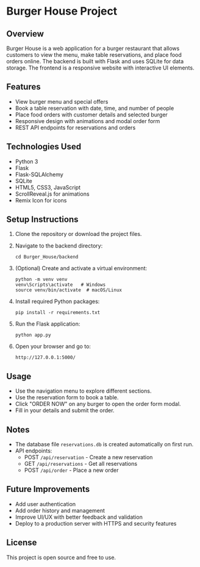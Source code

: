 # Burger House Project

## Overview
Burger House is a web application for a burger restaurant that allows customers to view the menu, make table reservations, and place food orders online. The backend is built with Flask and uses SQLite for data storage. The frontend is a responsive website with interactive UI elements.

## Features
- View burger menu and special offers
- Book a table reservation with date, time, and number of people
- Place food orders with customer details and selected burger
- Responsive design with animations and modal order form
- REST API endpoints for reservations and orders

## Technologies Used
- Python 3
- Flask
- Flask-SQLAlchemy
- SQLite
- HTML5, CSS3, JavaScript
- ScrollReveal.js for animations
- Remix Icon for icons

## Setup Instructions

1. Clone the repository or download the project files.

2. Navigate to the backend directory:
   ```
   cd Burger_House/backend
   ```

3. (Optional) Create and activate a virtual environment:
   ```
   python -m venv venv
   venv\Scripts\activate   # Windows
   source venv/bin/activate  # macOS/Linux
   ```

4. Install required Python packages:
   ```
   pip install -r requirements.txt
   ```

5. Run the Flask application:
   ```
   python app.py
   ```

6. Open your browser and go to:
   ```
   http://127.0.0.1:5000/
   ```

## Usage
- Use the navigation menu to explore different sections.
- Use the reservation form to book a table.
- Click "ORDER NOW" on any burger to open the order form modal.
- Fill in your details and submit the order.

## Notes
- The database file `reservations.db` is created automatically on first run.
- API endpoints:
  - POST `/api/reservation` - Create a new reservation
  - GET `/api/reservations` - Get all reservations
  - POST `/api/order` - Place a new order

## Future Improvements
- Add user authentication
- Add order history and management
- Improve UI/UX with better feedback and validation
- Deploy to a production server with HTTPS and security features

## License
This project is open source and free to use.
